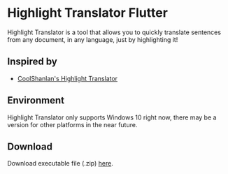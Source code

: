 # Highlight Translator Flutter

Highlight Translator is a tool that allows you to quickly translate sentences from any document, in any language, just by highlighting it!

## Inspired by

- [CoolShanlan's Highlight Translator](https://github.com/Coolshanlan/HighlightTranslator)

## Environment

Highlight Translator only supports Windows 10 right now, there may be a version for other platforms in the near future.

## Download

Download executable file (.zip) [here]().
